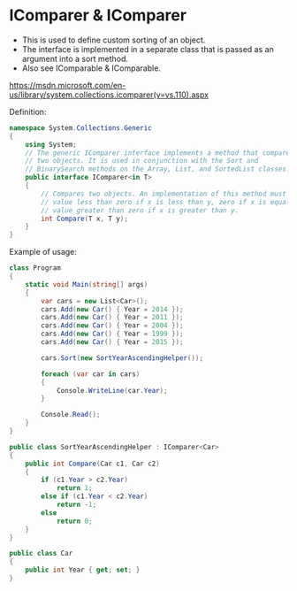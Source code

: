 # IComparer & IComparer<T>

- This is used to define custom sorting of an object.
- The interface is implemented in a separate class that is passed as an argument into a sort method.  
- Also see IComparable & IComparable.

https://msdn.microsoft.com/en-us/library/system.collections.icomparer(v=vs.110).aspx

Definition:

```csharp
namespace System.Collections.Generic
{   
    using System;
    // The generic IComparer interface implements a method that compares
    // two objects. It is used in conjunction with the Sort and
    // BinarySearch methods on the Array, List, and SortedList classes.
    public interface IComparer<in T>
    {
        // Compares two objects. An implementation of this method must return a
        // value less than zero if x is less than y, zero if x is equal to y, or a
        // value greater than zero if x is greater than y.
        int Compare(T x, T y);
    }
}
```

Example of usage:

```csharp
class Program
{
    static void Main(string[] args)
    {
        var cars = new List<Car>();
        cars.Add(new Car() { Year = 2014 });
        cars.Add(new Car() { Year = 2011 });
        cars.Add(new Car() { Year = 2004 });
        cars.Add(new Car() { Year = 1999 });
        cars.Add(new Car() { Year = 2015 });

        cars.Sort(new SortYearAscendingHelper());

        foreach (var car in cars)
        {
            Console.WriteLine(car.Year);
        }

        Console.Read();
    }
}

public class SortYearAscendingHelper : IComparer<Car>
{
    public int Compare(Car c1, Car c2)
    {
        if (c1.Year > c2.Year)
            return 1;
        else if (c1.Year < c2.Year)
            return -1;
        else
            return 0;
    }
}

public class Car
{
    public int Year { get; set; }
}
```
<!--stackedit_data:
eyJoaXN0b3J5IjpbMTk5MTE1MzgxXX0=
-->